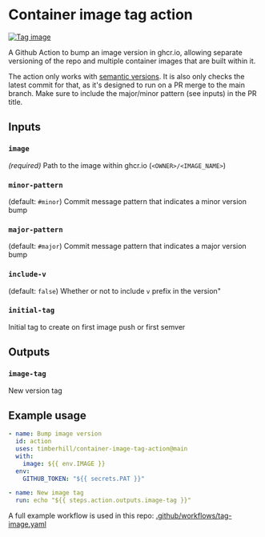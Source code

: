# Container image tag action

[![Tag image](https://github.com/timberhill/container-image-tag-action/actions/workflows/tag-image.yaml/badge.svg)](https://github.com/timberhill/container-image-tag-action/actions/workflows/tag-image.yaml)

A Github Action to bump an image version in ghcr.io, allowing separate versioning of the repo and multiple container images that are built within it.

The action only works with [semantic versions](semver.org).
It is also only checks the latest commit for that, as it's designed to run on a PR merge to the main branch. Make sure to include the major/minor pattern (see inputs) in the PR title.

## Inputs

### `image`
  _(required)_ Path to the image within ghcr.io (`<OWNER>/<IMAGE_NAME>`)

### `minor-pattern`
  (default: `#minor`) Commit message pattern that indicates a minor version bump

### `major-pattern`
  (default: `#major`) Commit message pattern that indicates a major version bump

### `include-v`
  (default: `false`) Whether or not to include `v` prefix in the version"

### `initial-tag`
  Initial tag to create on first image push or first semver

## Outputs

### `image-tag`
  New version tag

## Example usage

```yaml
- name: Bump image version
  id: action
  uses: timberhill/container-image-tag-action@main
  with:
    image: ${{ env.IMAGE }}
  env:
    GITHUB_TOKEN: "${{ secrets.PAT }}"

- name: New image tag
  run: echo "${{ steps.action.outputs.image-tag }}"
```

A full example workflow is used in this repo: [.github/workflows/tag-image.yaml](.github/workflows/tag-image.yaml)
